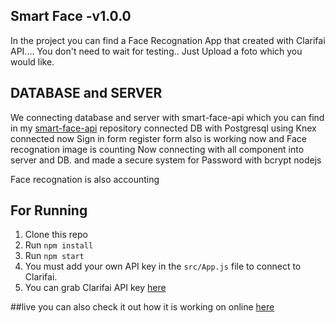 ## Smart Face -v1.0.0

In the project you can find a Face Recognation App that created with Clarifai API....
You don't need to wait for testing.. Just Upload a foto which you would like.

## DATABASE and SERVER

We connecting database and server with smart-face-api which you can find in my [smart-face-api](https://github.com/OnrHng/smart-face-api) repository
connected DB with Postgresql using Knex
connected now Sign in form
register form also is working now and Face recognation image is counting
Now connecting with all component into server and DB.
and made a secure system for Password with bcrypt nodejs

Face recognation is also accounting

## For Running
  1. Clone this repo
  2. Run `npm install`
  3. Run `npm start`
  4. You must add your own API key in the `src/App.js` file to connect to Clarifai.
  5. You can grab Clarifai API key [here](https://www.clarifai.com/)

##live
you can also check it out how it is working on online [here](https://magicface-detection.herokuapp.com/)
